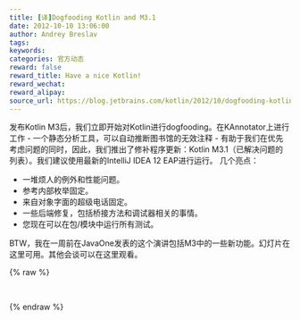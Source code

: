 ```yaml
---
title: [译]Dogfooding Kotlin and M3.1
date: 2012-10-10 13:06:00
author: Andrey Breslav
tags:
keywords:
categories: 官方动态
reward: false
reward_title: Have a nice Kotlin!
reward_wechat:
reward_alipay:
source_url: https://blog.jetbrains.com/kotlin/2012/10/dogfooding-kotlin-and-m3-1/
---
```


发布Kotlin M3后，我们立即开始对Kotlin进行dogfooding。在KAnnotator上进行工作 - 一个静态分析工具，可以自动推断图书馆的无效注释 - 有助于我们在优先考虑问题的同时，因此，我们推出了修补程序更新：Kotlin M3.1（已解决问题的列表）。我们建议使用最新的IntelliJ IDEA 12 EAP进行运行。
几个亮点：

* 一堆烦人的例外和性能问题。
* 参考内部枚举固定。
* 来自对象字面的超级电话固定。
* 一些后端修复，包括桥接方法和调试器相关的事情。
* 您现在可以在包/模块中运行所有测试。

BTW，我在一周前在JavaOne发表的这个演讲包括M3中的一些新功能。幻灯片在这里可用。其他会谈可以在这里观看。

{% raw %}
<p> </p>
{% endraw %}


